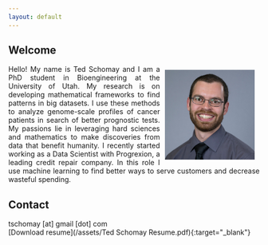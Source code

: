 ```yaml
---
layout: default
---
```


## Welcome
<img align="right" src="/assets/images/Ted.jpg" height="180" width="180" style="padding:10px;">
<p align="justify">
Hello! My name is Ted Schomay and I am a PhD student in Bioengineering at the University of Utah. My research is on developing mathematical frameworks to find patterns in big datasets. I use these methods to analyze genome-scale profiles of cancer patients in search of better prognostic tests. My passions lie in leveraging hard sciences and mathematics to make discoveries from data that benefit humanity. I recently started working as a Data Scientist with Progrexion, a leading credit repair company. In this role I use machine learning to find better ways to serve customers and decrease wasteful spending.
</p>

## Contact
tschomay [at] gmail [dot] com  
[Download resume](/assets/Ted Schomay Resume.pdf){:target="_blank"}
